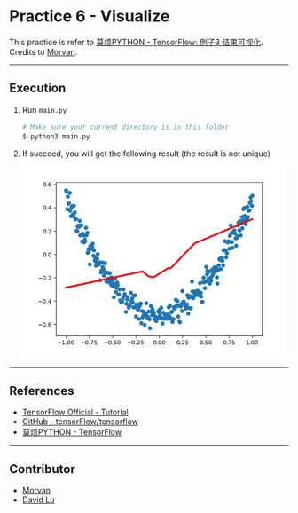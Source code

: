 # Practice 6 - Visualize

This practice is refer to [莫烦PYTHON - TensorFlow: 例子3 结果可视化](https://morvanzhou.github.io/tutorials/machine-learning/tensorflow/3-3-visualize-result/). Credits to [Morvan](https://github.com/MorvanZhou).

---
## Execution

1. Run `main.py`
    ```bash
    # Make sure your current directory is in this folder
    $ python3 main.py
    ```
2. If succeed, you will get the following result (the result is not unique)
    ![](result.gif)

---
## References

* [TensorFlow Official - Tutorial](https://www.tensorflow.org/tutorials/)
* [GitHub - tensorFlow/tensorflow](https://github.com/tensorflow/tensorflow)
* [莫烦PYTHON - TensorFlow](https://morvanzhou.github.io/tutorials/machine-learning/tensorflow)

---
## Contributor

* [Morvan](https://github.com/MorvanZhou)
* [David Lu](https://github.com/yungshenglu)